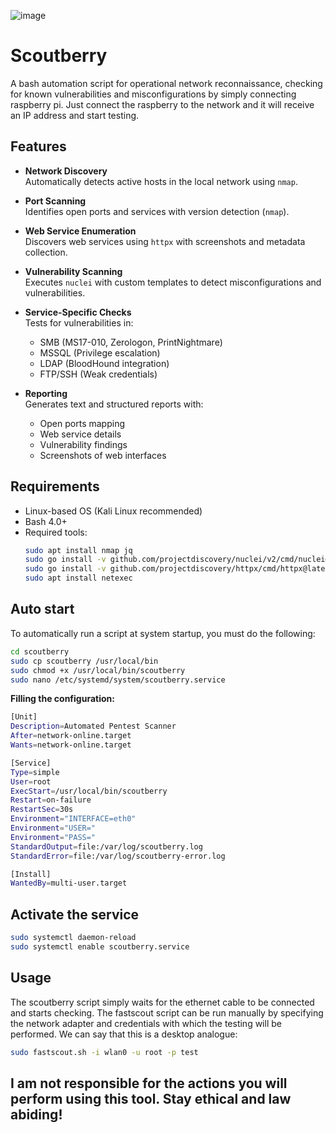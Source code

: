 ![image](https://github.com/user-attachments/assets/364861be-2ba7-4236-8434-711e25481402)


# Scoutberry

A bash automation script for operational network reconnaissance, checking for known vulnerabilities and misconfigurations by simply connecting raspberry pi. Just connect the raspberry to the network and it will receive an IP address and start testing.

## Features

- **Network Discovery**  
  Automatically detects active hosts in the local network using `nmap`.
  
- **Port Scanning**  
  Identifies open ports and services with version detection (`nmap`).

- **Web Service Enumeration**  
  Discovers web services using `httpx` with screenshots and metadata collection.

- **Vulnerability Scanning**  
  Executes `nuclei` with custom templates to detect misconfigurations and vulnerabilities.

- **Service-Specific Checks**  
  Tests for vulnerabilities in:
  - SMB (MS17-010, Zerologon, PrintNightmare)
  - MSSQL (Privilege escalation)
  - LDAP (BloodHound integration)
  - FTP/SSH (Weak credentials)
  
- **Reporting**  
  Generates text and structured reports with:
  - Open ports mapping
  - Web service details
  - Vulnerability findings
  - Screenshots of web interfaces

## Requirements

- Linux-based OS (Kali Linux recommended)
- Bash 4.0+
- Required tools:
  ```bash
  sudo apt install nmap jq
  sudo go install -v github.com/projectdiscovery/nuclei/v2/cmd/nuclei@latest
  sudo go install -v github.com/projectdiscovery/httpx/cmd/httpx@latest
  sudo apt install netexec
## Auto start

To automatically run a script at system startup, you must do the following:
 ```bash
cd scoutberry
sudo cp scoutberry /usr/local/bin
sudo chmod +x /usr/local/bin/scoutberry
sudo nano /etc/systemd/system/scoutberry.service
```
**Filling the configuration:**
```bash
[Unit]
Description=Automated Pentest Scanner
After=network-online.target
Wants=network-online.target

[Service]
Type=simple
User=root
ExecStart=/usr/local/bin/scoutberry
Restart=on-failure
RestartSec=30s
Environment="INTERFACE=eth0"
Environment="USER="
Environment="PASS="
StandardOutput=file:/var/log/scoutberry.log
StandardError=file:/var/log/scoutberry-error.log

[Install]
WantedBy=multi-user.target
```
## Activate the service
```bash
sudo systemctl daemon-reload
sudo systemctl enable scoutberry.service
```
## Usage

The scoutberry script simply waits for the ethernet cable to be connected and starts checking. The fastscout script can be run manually by specifying the network adapter and credentials with which the testing will be performed. We can say that this is a desktop analogue:
```bash
sudo fastscout.sh -i wlan0 -u root -p test
```
## I am not responsible for the actions you will perform using this tool. Stay ethical and law abiding!
